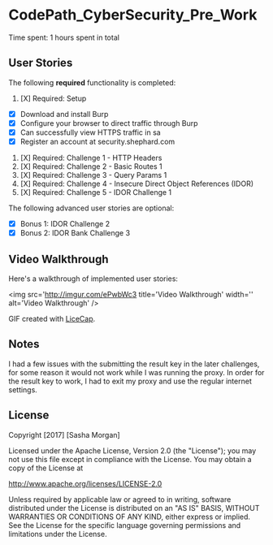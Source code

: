 # CodePath_CyberSecurity_Pre_Work

Time spent: 1 hours spent in total 

## User Stories


The following **required** functionality is completed:

1. [X]  Required: Setup 
-  [X]  Download and install Burp
-  [X]  Configure your browser to direct traffic through Burp
-  [X]  Can successfully view HTTPS traffic in sa
-  [X]  Register an account at security.shephard.com

1. [X]  Required: Challenge 1 - HTTP Headers
1. [X]  Required: Challenge 2 - Basic Routes 1
1. [X]  Required: Challenge 3 - Query Params 1
1. [X]  Required: Challenge 4 - Insecure Direct Object References (IDOR)
1. [X]  Required: Challenge 5 - IDOR Challenge 1 

The following advanced user stories are optional:

* [X]  Bonus 1: IDOR Challenge 2 
* [X]  Bonus 2: IDOR Bank Challenge 3

## Video Walkthrough

Here's a walkthrough of implemented user stories:

<img src='http://imgur.com/ePwbWc3 title='Video Walkthrough' width='' alt='Video Walkthrough' />

GIF created with [LiceCap](http://www.cockos.com/licecap/).

## Notes

I had a few issues with the submitting the result key in the later challenges, for some reason it would not work while I was running the proxy.  In order for the result key to work, I had to exit my proxy and use the regular internet settings.

## License

Copyright [2017] [Sasha Morgan]

Licensed under the Apache License, Version 2.0 (the "License");
you may not use this file except in compliance with the License.
You may obtain a copy of the License at

http://www.apache.org/licenses/LICENSE-2.0

Unless required by applicable law or agreed to in writing, software
distributed under the License is distributed on an "AS IS" BASIS,
WITHOUT WARRANTIES OR CONDITIONS OF ANY KIND, either express or implied.
See the License for the specific language governing permissions and
limitations under the License.
